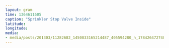 ```yaml
---
layout: gram
time: 1364611605
caption: "Sprinkler Stop Valve Inside"
latitude: 
longitude: 
media:
- media/posts/201303/11282682_1450833165214487_405594280_n_17842647274000351.jpg
---
```


